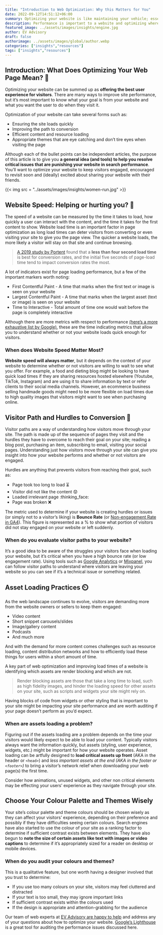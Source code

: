 ```yaml
---
title: "Introduction to Web Optimization: Why this Matters for You"
date: 2022-09-12T14:51:12+06:00
summary: Optimizing your website is like maintaining your vehicle; essential to performance   
description: Performance is important to a website and optimizing where possible will help your audience find your content  
featured_image: ../assets/images/insights/engine.jpg
author: EV Advisory
draft: false
authorimage: ../assets/images/global/author.webp
categories: ["insights","resources"]
tags: ["insights","resources"]
---
```


## Introduction: What Does Optimizing Your Web Page Mean? :dart:   

Optimizing your website can be summed up as **offering the best user experience for visitors**. There are many ways to 
improve site performance, but it’s most important to know what your goal is from your website and what you want 
the user to do when they visit it.    

Optimization of your website can take several forms such as:  
- Ensuring the site loads quickly  
- Improving the path to conversion  
- Efficient content and resource loading  
- Appropriate themes that are eye catching and don’t tire eyes when visiting the page  

Although each of the bullet points can be independent articles, the purpose of this article is to give you **a general 
idea (and tools) to help you resolve critical issues that are punishing your website in search performance**.  You’ll want 
to optimize your website to keep visitors engaged, encouraged to revisit soon and (ideally) excited about sharing your 
website with their friends.   

{{< img src = "../assets/images/insights/women-run.jpg" >}}  

## Website Speed: Helping or hurting you? :checkered_flag:    

The speed of a website can be measured by the time it takes to load, how quickly a user can interact with the 
content, and the time it takes for the first content to show.  Website load time is an important factor in page 
optimization as long load times can deter visitors from converting or even visiting your site to give you the page view. 
The quicker a website loads, the more likely a visitor will stay on that site and continue browsing.   
> [A 2019 study by Portent](https://www.portent.com/blog/analytics/research-site-speed-hurting-everyones-revenue.htm) found 
that a **less than four second load time** is best for conversion rates, and the initial five seconds of page-load time 
tend to impact conversion rates the most.    

A lot of indicators exist for page loading performance, but a few of the important markers worth noting:  
- First Contentful Paint -  A time that marks when the first text or image is seen on your website  
- Largest Contentful Paint - A time that marks when the largest asset (text or image) is seen on your website  
- Time to Interactive - Total amount of time one would wait before the page is completely interactive  

Although there are more metrics with respect to performance 
[(here’s a more exhaustive list by Google)](https://developer.chrome.com/docs/lighthouse/performance/#metrics), these are 
the time indicating metrics that allow you to understand whether or not your website loads quick enough for visitors.   

### When does Website Speed Matter Most?    

**Website speed will always matter**, but it depends on the context of your website to determine whether or not 
visitors are willing to wait to see what you offer.  For example, a food and dieting blog might be looking to 
have quick load times if they are sharing resources hosted elsewhere (Youtube, TikTok, Instagram) and are using 
it to share information by text or refer clients to their social media channels. However, an ecommerce business 
selling handmade goods might need to be more flexible on load times due to high quality images that visitors 
might want to see when purchasing online.   

## Visitor Path and Hurdles to Conversion :goal_net:    

Visitor paths are a way of understanding how visitors move through your site. The path is made up of the sequence 
of pages they visit and the hurdles they have to overcome to reach their goal on your site; reading a blog post, 
purchasing an item, subscribing to email, visiting your social pages. Understanding just how visitors move through 
your site can give you insight into how your website performs and whether or not visitors are engaged.  

Hurdles are anything that prevents visitors from reaching their goal, such as:  
- Page took too long to load :hourglass_flowing_sand:  
- Visitor did not like the content :worried:  
- Loaded irrelevant page :thinking_face:  
- Page was broken :x:  

The metric used to determine if your website is creating hurdles or issues (or simply not to a visitor’s liking) 
is **Bounce Rate** (or [Non-engagement Rate in GA4](https://support.google.com/analytics/answer/12195621?hl=en)). 
This figure is represented as a % to show what portion of visitors did not stay engaged on your website or left suddenly.  

### When do you evaluate visitor paths to your website?   

It’s a good idea to be aware of the struggles your visitors face when loading your website, but it’s critical 
when you have a high bounce rate (or low engagement rate). Using tools such as [Google Analytics](https://analytics.google.com/analytics/web/)
 or [Mixpanel](https://mixpanel.com/), you can follow visitor paths to understand where visitors are leaving your website so you 
 can see if it’s a technical issue or something related.   

## Asset Loading Practices :timer_clock:   

As the web landscape continues to evolve, visitors are demanding more from the website owners or sellers to 
keep them engaged:  
- Video content  
- Short snippet carousels/slides  
- Image/gallery content  
- Podcasts  
- And much more  

And with the demand for more content comes challenges such as resource loading, content distribution networks 
and how to efficiently load these things for users within a short amount of time.   

A key part of web optimization and improving load times of a website is identifying which assets are render 
blocking and which are not. 

> Render blocking assets are those that take a long time to load, such as high fidelity images, and hinder 
the loading speed for other assets on your site, such as scripts and widgets your site might rely on.   

Having blocks of code from widgets or other styling that is important to your site might be impacting your 
site performance and are worth auditing if your page doesn’t perform as you’d expect.  

### When are assets loading a problem?  

Figuring out if the assets loading are a problem depends on the time your visitors would likely expect to be 
able to load your content. Typically visitors always want the information quickly, but assets (styling, user 
experience, widgets, etc.) might be important for how your website operates. Asset loading can be artfully 
designed to **load critical assets up front** (AKA in the header or `<head>`) and *less important assets at the end 
(AKA in the footer or `<footer>`)* to bring a visitor’s network relief when downloading your web page(s) the first time. 

Consider how animations, unused widgets, and other non critical elements may be effecting your users’ 
experience as they navigate through your site.  

## Choose Your Colour Palette and Themes Wisely  

Your site’s colour palette and theme colours should be chosen wisely as they can affect your visitors’ experience, 
depending on their preference and possibly if they have difficulties seeing certain colours. Search engines have 
also started to use the colour of your site as a ranking factor to determine if sufficient contrast exists between 
elements. They have also begun to **note the size of certain assets like text with images or video captions** to determine 
if it’s appropriately sized for a reader on desktop or mobile devices.  

### When do you audit your colours and themes?

This is a qualitative feature, but one worth having a designer involved that you trust to determine:  
- If you use too many colours on your site, visitors may feel cluttered and distracted  
- If your text is too small, they may ignore important links  
- If sufficient contrast exists within the colours used  
- If the design is appropriate and attention-grabbing for the audience  

Our team of web experts at [EV Advisory are happy to help](/contact) and address any of your questions about how to optimize 
your website. [Google’s Lighthouse](https://developer.chrome.com/docs/lighthouse/overview/) is a great tool 
for auditing the performance issues discussed here.  

